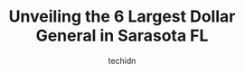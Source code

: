 ---
layout: ampstory
image: https://i0.wp.com/?resize=640,853
author: techidn
featured: false
description: Discover the impressive array of Dollar General options in Sarasota FL, where you can find 6 of the largest Dollar General establishments in the area. From renowned classics to hidden gems, 
title: Unveiling the 6 Largest Dollar General in Sarasota FL
cover:
   title: Unveiling the 6 Largest Dollar General in Sarasota FL
   subtitle: Rickpate
   background: 

pages: 
 - layout: thirds
   top: <h1>#1 Dollar General</h1>
   bottom: "<p>If zero stars were available I would give them that. Staff is rude & racist; the store is dirty, barely stocked but theres merchandise, freight, and boxes all over the p</p>"
   background: https://images.unsplash.com/photo-1615749413727-825b59a857b5?ixlib=rb-4.0.3&ixid=MnwxMjA3fDB8MHxwaG90by1wYWdlfHx8fGVufDB8fHx8&auto=format&fit=crop&w=640&h=853&q=80
   backgroundblur: true
 - layout: thirds
   top: <h1>#2 Dollar General</h1>
   bottom: "<p>4444 Bee Ridge Rd, Sarasota, FL 34233, United States</p>"
   background: https://images.unsplash.com/photo-1531169509526-f8f1fdaa4a67?ixlib=rb-4.0.3&ixid=MnwxMjA3fDB8MHxwaG90by1wYWdlfHx8fGVufDB8fHx8&auto=format&fit=crop&w=640&h=853&q=80
   cta:
      link: https://www.depkes.org/blog/unveiling-the-6-largest-dollar-general-in-sarasota-fl/
      text: Unveiling the 6 Largest Dollar General in Sarasota FL
 - layout: thirds
   top: <h1>#3 Dollar General</h1>
   bottom: "<p>2881 Clark Rd Ste 10, Sarasota, FL 34231, United States</p>"
   background: https://images.unsplash.com/photo-1608501821300-4f99e58bba77?ixlib=rb-4.0.3&ixid=MnwxMjA3fDB8MHxwaG90by1wYWdlfHx8fGVufDB8fHx8&auto=format&fit=crop&w=640&h=853&q=80
   cta:
      link: https://www.depkes.org/blog/unveiling-the-6-largest-dollar-general-in-sarasota-fl/
      text: Unveiling the 6 Largest Dollar General in Sarasota FL
 - layout: thirds
   top: <h1>#4 Dollar General</h1>
   bottom: "<p>7100 Fruitville Rd, Sarasota, FL 34240, United States</p>"
   background: https://images.unsplash.com/photo-1536745287225-21d689278fd1?ixlib=rb-4.0.3&ixid=MnwxMjA3fDB8MHxwaG90by1wYWdlfHx8fGVufDB8fHx8&auto=format&fit=crop&w=640&h=853&q=80
   cta:
      link: https://www.depkes.org/blog/unveiling-the-6-largest-dollar-general-in-sarasota-fl/
      text: Unveiling the 6 Largest Dollar General in Sarasota FL
 - layout: thirds
   top: <h1>#5 Dollar General</h1>
   bottom: "<p>1102 Whitfield Ave, Sarasota, FL 34243, United States</p>"
   background: https://images.unsplash.com/photo-1518640467707-6811f4a6ab73?ixlib=rb-4.0.3&ixid=MnwxMjA3fDB8MHxwaG90by1wYWdlfHx8fGVufDB8fHx8&auto=format&fit=crop&w=640&h=853&q=80
   cta:
      link: https://www.depkes.org/blog/unveiling-the-6-largest-dollar-general-in-sarasota-fl/
      text: Unveiling the 6 Largest Dollar General in Sarasota FL

 - layout: thirds
   middle: Continue reading...
   background: https://images.unsplash.com/photo-1557672172-298e090bd0f1?ixlib=rb-4.0.3&ixid=MnwxMjA3fDB8MHxwaG90by1wYWdlfHx8fGVufDB8fHx8&auto=format&fit=crop&w=640&h=853&q=80
   cta:
      link: https://www.depkes.org/blog/unveiling-the-6-largest-dollar-general-in-sarasota-fl/
      text: Unveiling the 6 Largest Dollar General in Sarasota FL
      
---